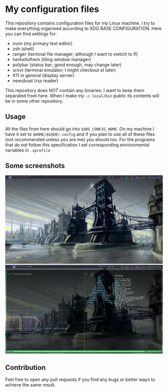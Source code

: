 # My configuration files
This repository  contains configuration files for my Linux machine. 
I try to make everything organised according to XDG BASE CONFIGURATION.
Here you can find settings for:
- nvim (my primary text editor)
- zsh (shell)
- ranger (terminal file manager; although I want to swtich to lf)
- herbstluftwm (tiling window manager)
- polybar (status bar; good enough, may change later)
- urxvt (terminal emulator; I might checkout st later)
- X11 in general (display server)
- newsboat (rss reader)

This repository does *NOT* contain any binaries. I want
to keep them separated from here. When I make my 
`~/.local/bin` public its contents will be in 
some other repository.

## Usage
All the files from here should go into `$XDG_CONFIG_HOME`.
On my machine I have it set to `$HOME/$USER/.config` and
if you plan to use all of these files (not recommended
unless you are me) you should too. For the programs
that do not follow this specification I set corresponding
environmental variables in `.zprofile`

## Some screenshots
![](view_1.png)
![](tmux.png)
## Contribution
Feel free to open any pull requests if you find any
bugs or better ways to achieve the same result. 
